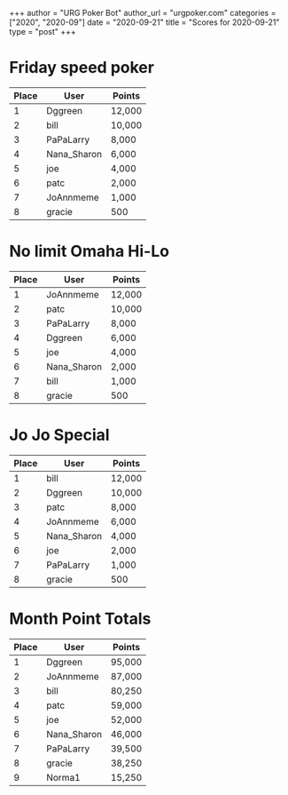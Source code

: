 +++
author = "URG Poker Bot"
author_url = "urgpoker.com"
categories = ["2020", "2020-09"]
date = "2020-09-21"
title = "Scores for 2020-09-21"
type = "post"
+++
# Friday speed poker

| Place | User | Points |
|-------|------|--------|
| 1 | Dggreen | 12,000 |
| 2 | bill | 10,000 |
| 3 | PaPaLarry | 8,000 |
| 4 | Nana_Sharon | 6,000 |
| 5 | joe | 4,000 |
| 6 | patc | 2,000 |
| 7 | JoAnnmeme | 1,000 |
| 8 | gracie | 500 |

# No limit Omaha Hi-Lo

| Place | User | Points |
|-------|------|--------|
| 1 | JoAnnmeme | 12,000 |
| 2 | patc | 10,000 |
| 3 | PaPaLarry | 8,000 |
| 4 | Dggreen | 6,000 |
| 5 | joe | 4,000 |
| 6 | Nana_Sharon | 2,000 |
| 7 | bill | 1,000 |
| 8 | gracie | 500 |

# Jo Jo Special

| Place | User | Points |
|-------|------|--------|
| 1 | bill | 12,000 |
| 2 | Dggreen | 10,000 |
| 3 | patc | 8,000 |
| 4 | JoAnnmeme | 6,000 |
| 5 | Nana_Sharon | 4,000 |
| 6 | joe | 2,000 |
| 7 | PaPaLarry | 1,000 |
| 8 | gracie | 500 |

# Month Point Totals

| Place | User | Points |
|-------|------|--------|
| 1 | Dggreen | 95,000 |
| 2 | JoAnnmeme | 87,000 |
| 3 | bill | 80,250 |
| 4 | patc | 59,000 |
| 5 | joe | 52,000 |
| 6 | Nana_Sharon | 46,000 |
| 7 | PaPaLarry | 39,500 |
| 8 | gracie | 38,250 |
| 9 | Norma1 | 15,250 |
